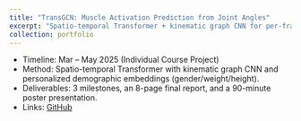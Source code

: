 ```yaml
---
title: "TransGCN: Muscle Activation Prediction from Joint Angles"
excerpt: "Spatio-temporal Transformer + kinematic graph CNN for per-frame muscle activation; >11% improvement over LSTM/Transformer baselines."
collection: portfolio
---
```


- Timeline: Mar – May 2025 (Individual Course Project)
- Method: Spatio-temporal Transformer with kinematic graph CNN and personalized demographic embeddings (gender/weight/height).
- Deliverables: 3 milestones, an 8-page final report, and a 90-minute poster presentation.
- Links: [GitHub](https://github.com/CeciliaTheBirb) 